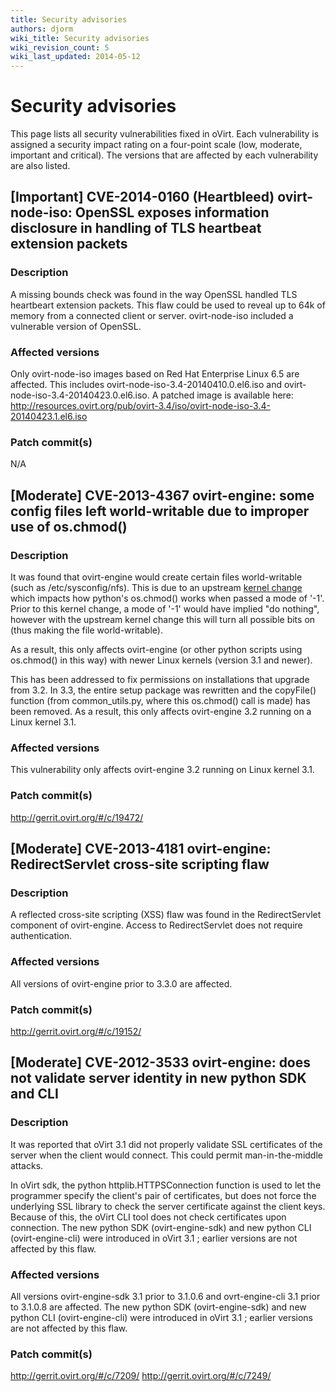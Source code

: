 ```yaml
---
title: Security advisories
authors: djorm
wiki_title: Security advisories
wiki_revision_count: 5
wiki_last_updated: 2014-05-12
---
```


# Security advisories

This page lists all security vulnerabilities fixed in oVirt. Each vulnerability is assigned a security impact rating on a four-point scale (low, moderate, important and critical). The versions that are affected by each vulnerability are also listed.

## [Important] CVE-2014-0160 (Heartbleed) ovirt-node-iso: OpenSSL exposes information disclosure in handling of TLS heartbeat extension packets

### Description

A missing bounds check was found in the way OpenSSL handled TLS heartbeart extension packets. This flaw could be used to reveal up to 64k of memory from a connected client or server. ovirt-node-iso included a vulnerable version of OpenSSL.

### Affected versions

Only ovirt-node-iso images based on Red Hat Enterprise Linux 6.5 are affected. This includes ovirt-node-iso-3.4-20140410.0.el6.iso and ovirt-node-iso-3.4-20140423.0.el6.iso. A patched image is available here: <http://resources.ovirt.org/pub/ovirt-3.4/iso/ovirt-node-iso-3.4-20140423.1.el6.iso>

### Patch commit(s)

N/A

## [Moderate] CVE-2013-4367 ovirt-engine: some config files left world-writable due to improper use of os.chmod()

### Description

It was found that ovirt-engine would create certain files world-writable (such as /etc/sysconfig/nfs). This is due to an upstream [kernel change](https://git.kernel.org/cgit/linux/kernel/git/stable/linux-stable.git/commit/fs/open.c?id=e57712ebebbb9db7d8dcef216437b3171ddcf115) which impacts how python's os.chmod() works when passed a mode of '-1'. Prior to this kernel change, a mode of '-1' would have implied "do nothing", however with the upstream kernel change this will turn all possible bits on (thus making the file world-writable).

As a result, this only affects ovirt-engine (or other python scripts using os.chmod() in this way) with newer Linux kernels (version 3.1 and newer).

This has been addressed to fix permissions on installations that upgrade from 3.2. In 3.3, the entire setup package was rewritten and the copyFile() function (from common_utils.py, where this os.chmod() call is made) has been removed. As a result, this only affects ovirt-engine 3.2 running on a Linux kernel 3.1.

### Affected versions

This vulnerability only affects ovirt-engine 3.2 running on Linux kernel 3.1.

### Patch commit(s)

<http://gerrit.ovirt.org/#/c/19472/>

## [Moderate] CVE-2013-4181 ovirt-engine: RedirectServlet cross-site scripting flaw

### Description

A reflected cross-site scripting (XSS) flaw was found in the RedirectServlet component of ovirt-engine. Access to RedirectServlet does not require authentication.

### Affected versions

All versions of ovirt-engine prior to 3.3.0 are affected.

### Patch commit(s)

<http://gerrit.ovirt.org/#/c/19152/>

## [Moderate] CVE-2012-3533 ovirt-engine: does not validate server identity in new python SDK and CLI

### Description

It was reported that oVirt 3.1 did not properly validate SSL certificates of the server when the client would connect. This could permit man-in-the-middle attacks.

In oVirt sdk, the python httplib.HTTPSConnection function is used to let the programmer specify the client's pair of certificates, but does not force the underlying SSL library to check the server certificate against the client keys. Because of this, the oVirt CLI tool does not check certificates upon connection. The new python SDK (ovirt-engine-sdk) and new python CLI (ovirt-engine-cli) were introduced in oVirt 3.1 ; earlier versions are not affected by this flaw.

### Affected versions

All versions ovirt-engine-sdk 3.1 prior to 3.1.0.6 and ovrt-engine-cli 3.1 prior to 3.1.0.8 are affected. The new python SDK (ovirt-engine-sdk) and new python CLI (ovirt-engine-cli) were introduced in oVirt 3.1 ; earlier versions are not affected by this flaw.

### Patch commit(s)

<http://gerrit.ovirt.org/#/c/7209/> <http://gerrit.ovirt.org/#/c/7249/>
